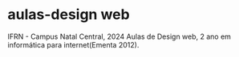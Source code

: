# aulas-design web
IFRN - Campus Natal Central, 2024
Aulas de Design web,  2 ano em informática para internet(Ementa 2012).
